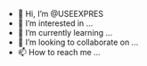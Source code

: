 - 👋 Hi, I’m @USEEXPRES
- 👀 I’m interested in ...
- 🌱 I’m currently learning ...
- 💞️ I’m looking to collaborate on ...
- 📫 How to reach me ...

<!---
USEEXPRES/USEEXPRES is a ✨ special ✨ repository because its `README.md` (this file) appears on your GitHub profile.
You can click the Preview link to take a look at your changes.
--->
